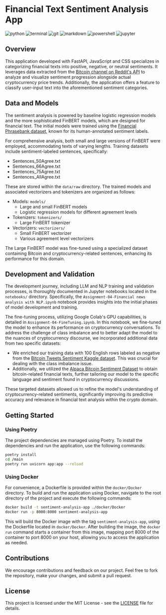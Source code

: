 # Financial Text Sentiment Analysis App

![python](https://img.shields.io/badge/Python-3776AB?style=for-the-badge&logo=python&logoColor=white)
![terminal](https://img.shields.io/badge/windows%20terminal-4D4D4D?style=for-the-badge&logo=windows%20terminal&logoColor=white)
![git](https://img.shields.io/badge/GIT-E44C30?style=for-the-badge&logo=git&logoColor=white)
![markdown](https://img.shields.io/badge/Markdown-000000?style=for-the-badge&logo=markdown&logoColor=white)
![powershell](https://img.shields.io/badge/powershell-5391FE?style=for-the-badge&logo=powershell&logoColor=white)
![jupyter](https://img.shields.io/badge/Made%20with-Jupyter-orange?style=for-the-badge&logo=Jupyter)

## Overview
This application developed with FastAPI, JavaScript and CSS specializes in categorizing financial texts into positive, negative, or neutral sentiments. It leverages data extracted from the [Bitcoin channel on Reddit's API](https://www.reddit.com/r/Bitcoin/) to analyze and visualize sentiment progression alongside actual cryptocurrency price trends. Additionally, the application offers a feature to classify user-input text into the aforementioned sentiment categories.

## Data and Models
The sentiment analysis is powered by baseline logistic regression models and the more sophisticated FinBERT models, which are designed for financial text. The initial models were trained using the [Financial Phrasebank dataset](https://huggingface.co/datasets/financial_phrasebank), known for its human-annotated sentiment labels.

For comprehensive analysis, both small and large versions of FinBERT were employed, accommodating texts of varying lengths. Training datasets include sentiment-labeled sentences, specifically:
- Sentences_50Agree.txt
- Sentences_66Agree.txt
- Sentences_75Agree.txt
- Sentences_AllAgree.txt

These are stored within the `data/raw` directory. The trained models and associated vectorizers and tokenizers are organized as follows:

- Models: `models/`
  - Large and small FinBERT models
  - Logistic regression models for different agreement levels
- Tokenizers: `tokenizers/`
  - Large FinBERT tokenizer
- Vectorizers: `vectorizers/`
  - Small FinBERT vectorizer
  - Various agreement level vectorizers

The Large FinBERT model was fine-tuned using a specialized dataset containing Bitcoin and cryptocurrency-related sentences, enhancing its performance for this domain.

## Development and Validation
The development journey, including LLM and NLP training and validation processes, is thoroughly documented in Jupyter notebooks located in the `notebooks/` directory. Specifically, the `Assignment-04-Financial news analysis with NLP.ipynb` notebook provides insights into the initial phases of model development and training.

The fine-tuning process, utilizing Google Colab's GPU capabilities, is detailed in `Assignment-04-FineTuning.ipynb`. In this notebook, we fine-tuned the model to enhance its performance on cryptocurrency conversations. To address the challenge of class imbalance and to better adapt the model to the nuances of cryptocurrency discourse, we incorporated additional data from two specific datasets:

- We enriched our training data with 100 English rows labeled as negative from the [Bitcoin Tweets Sentiment Kaggle dataset](https://huggingface.co/datasets/ckandemir/bitcoin_tweets_sentiment_kaggle/viewer/default/train?p=1). This was crucial for dealing with the class imbalance issue.
- Additionally, we utilized the [Alpaca Bitcoin Sentiment Dataset](https://huggingface.co/datasets/Andyrasika/alpaca-bitcoin-sentiment-dataset/viewer/default/train?p=1) to obtain bitcoin-related financial texts, further tailoring our model to the specific language and sentiment found in cryptocurrency discussions.

These targeted datasets allowed us to refine the model's understanding of cryptocurrency-related sentiments, significantly improving its predictive accuracy and relevance in financial text analysis within the crypto domain.

## Getting Started

### Using Poetry
The project dependencies are managed using Poetry. To install the dependencies and run the application, use the following commands:

```bash
poetry install
cd /main
poetry run uvicorn app:app --reload
```

### Using Docker
For convenience, a Dockerfile is provided within the `docker/Docker` directory. To build and run the application using Docker, navigate to the root directory of the project and execute the following commands:

```bash
docker build -t sentiment-analysis-app ./docker/Docker
docker run -p 8000:8000 sentiment-analysis-app
```

This will build the Docker image with the tag `sentiment-analysis-app`, using the Dockerfile located in `docker/Docker`. After building the image, the `docker run` command starts a container from this image, mapping port 8000 of the container to port 8000 on your host, allowing you to access the application as needed.


## Contributions
We encourage contributions and feedback on our project. Feel free to fork the repository, make your changes, and submit a pull request.

## License
This project is licensed under the MIT License - see the [LICENSE](LICENSE) file for details.
